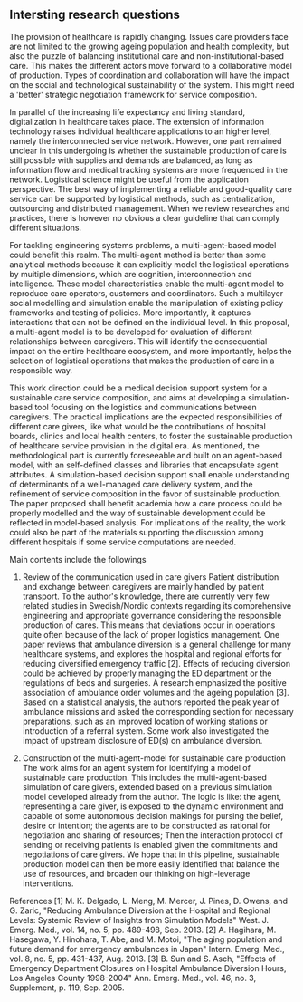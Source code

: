 ## Intersting research questions
The provision of healthcare is rapidly changing. Issues care providers face are not limited to the growing ageing population and health complexity, but also the puzzle of balancing institutional care and non-institutional-based care. This makes the different actors move forward to a collaborative model of production. Types of coordination and collaboration will have the impact on the social and technological sustainability of the system. This might need a 'better' strategic negotiation framework for service composition.

In parallel of the increasing life expectancy and living standard, digitalization in healthcare takes place. The extension of information technology raises individual healthcare applications to an higher level, namely the interconnected service network. However, one part remained unclear in this undergoing is whether the sustainable production of care is still possible with supplies and demands are balanced, as long as information flow and medical tracking systems are more frequenced in the network. Logistical science might be useful from the application perspective. The best way of implementing a reliable and good-quality care service can be supported by logistical methods, such as centralization, outsourcing and distributed management. When we review researches and practices, there is however no obvious a clear guideline that can comply different situations. 

For tackling engineering systems problems, a multi-agent-based model could benefit this realm. The multi-agent method is better than some analytical methods because it can explicitly model the logistical operations by muitiple dimensions, which are cognition, interconnection and intelligence. These model characteristics enable the multi-agent model to reproduce care operators, customers and coordinators. Such a multilayer social modelling and simulation enable the manipulation of existing policy frameworks and testing of policies. More importantly, it captures interactions that can not be defined on the individual level. In this proposal, a multi-agent model is to be developed for evaluation of different relationships between caregivers. This will identify the consequential impact on the entire healthcare ecosystem, and more importantly, helps the selection of logistical operations that makes the production of care in a responsible way.

This work direction could be a medical decision support system for a sustainable care service composition, and aims at developing a simulation-based tool focusing on the logistics and communications between caregivers. The practical implications are the expected responsibilities of different care givers, like what would be the contributions of hospital boards, clinics and local health centers, to foster the sustainable production of healthcare service provision in the digital era. As mentioned, the methodological part is currently foreseeable and built on an agent-based model, with an self-defined classes and libraries that encapsulate agent attributes. A simulation-based decision support shall enable understanding of determinants of a well-managed care delivery system, and the refinement of service composition in the favor of sustainable production. The paper proposed shall benefit academia how a care process could be properly modelled and the way of sustainable development could be reflected in model-based analysis. For implications of the reality, the work could also be part of the materials supporting the discussion among different hospitals if some service computations are needed.

Main contents include the followings 
1. Review of the communication used in care givers
Patient distribution and exchange between caregivers are mainly handled by patient transport. To the author's knowledge, there are currently very few related studies in Swedish/Nordic contexts regarding its comprehensive engineering and appropriate governance considering the responsible production of cares. This means that deviations occur in operations quite often because of the lack of proper logistics management. One paper reviews that  ambulance diversion is a general challenge for many healthcare systems, and explores the hospital and regional efforts for reducing diversified emergency traffic [2]. Effects of reducing diversion could be achieved by properly managing the ED department or the regulations of beds and surgeries. A research emphasized the positive association of ambulance order volumes and the ageing population [3]. Based on a statistical analysis, the authors reported the peak year of ambulance missions and asked the corresponding section for necessary preparations, such as an improved location of working stations or introduction of a referral system. Some work also investigated the impact of upstream disclosure of ED(s) on ambulance diversion. 

2. Construction of the multi-agent-model for sustainable care production
The work aims for an agent system for identifying a model of sustainable care production. This includes the multi-agent-based simulation of care givers, extended based on a previous simulation model developed already from the author. The logic is like: the agent, representing a care giver, is exposed to the dynamic environment and capable of some autonomous decision makings for pursing the belief, desire or intention; the agents are to be constructed as rational for negotiation and sharing of resources; Then the interaction protocol of sending or receiving patients is enabled given the commitments and negotiations of care givers. We hope that in this pipeline, sustainable production model can then be more easily identified that balance the use of resources, and broaden our thinking on high-leverage interventions.

References
[1]	M. K. Delgado, L. Meng, M. Mercer, J. Pines, D. Owens, and G. Zaric, "Reducing Ambulance Diversion at the Hospital and Regional Levels: Systemic Review of Insights from Simulation Models" West. J. Emerg. Med., vol. 14, no. 5, pp. 489-498, Sep. 2013.
[2]	A. Hagihara, M. Hasegawa, Y. Hinohara, T. Abe, and M. Motoi, "The aging population and future demand for emergency ambulances in Japan" Intern. Emerg. Med., vol. 8, no. 5, pp. 431-437, Aug. 2013.
[3]	B. Sun and S. Asch, "Effects of Emergency Department Closures on Hospital Ambulance Diversion Hours, Los Angeles County 1998-2004" Ann. Emerg. Med., vol. 46, no. 3, Supplement, p. 119, Sep. 2005.


